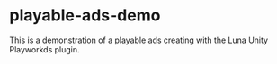 # playable-ads-demo
This is a demonstration of a playable ads creating with the Luna Unity Playworkds plugin.
